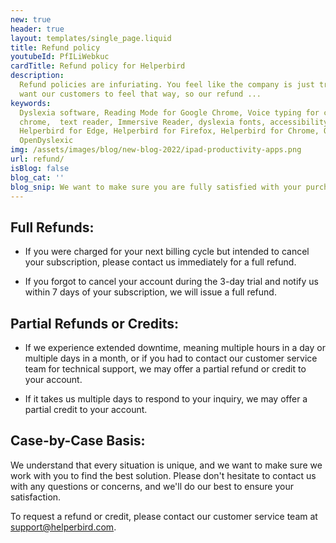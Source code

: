 ```yaml
---
new: true
header: true
layout: templates/single_page.liquid
title: Refund policy
youtubeId: PfILiWebkuc
cardTitle: Refund policy for Helperbird
description:
  Refund policies are infuriating. You feel like the company is just trying to rip you off. We never
  want our customers to feel that way, so our refund ...
keywords:
  Dyslexia software, Reading Mode for Google Chrome, Voice typing for chrome, Text to speech for
  chrome,  text reader, Immersive Reader, dyslexia fonts, accessibility software, dyslexia software,
  Helperbird for Edge, Helperbird for Firefox, Helperbird for Chrome, Opendyslexic for Chrome,
  OpenDyslexic
img: /assets/images/blog/new-blog-2022/ipad-productivity-apps.png
url: refund/
isBlog: false
blog_cat: ''
blog_snip: We want to make sure you are fully satisfied with your purchase of Helperbird Pro or Helperbird Pro Unlimited. If you have any issues, please contact us and we will do our best to assist you.
---
```






## Full Refunds:

- If you were charged for your next billing cycle but intended to cancel your subscription, please contact us immediately for a full refund.

- If you forgot to cancel your account during the 3-day trial and notify us within 7 days of your subscription, we will issue a full refund.

## Partial Refunds or Credits:

- If we experience extended downtime, meaning multiple hours in a day or multiple days in a month, or if you had to contact our customer service team for technical support, we may offer a partial refund or credit to your account.

- If it takes us multiple days to respond to your inquiry, we may offer a partial credit to your account.

## Case-by-Case Basis:

We understand that every situation is unique, and we want to make sure we work with you to find the best solution. Please don't hesitate to contact us with any questions or concerns, and we'll do our best to ensure your satisfaction.

To request a refund or credit, please contact our customer service team at support@helperbird.com.
